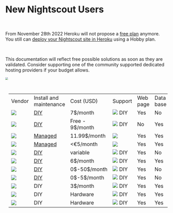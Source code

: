 # New Nightscout Users

</br>

From November 28th 2022 Heroku will not propose a [free plan](https://blog.heroku.com/next-chapter) anymore.  
You still can [deploy your Nightscout site in Heroku](../../vendors/heroku/new_user) using a Hobby plan.

</br>

This documentation will reflect free possible solutions as soon as they are validated.
Consider supporting one of the community supported dedicated hosting providers
if your budget allows.

<img src="../../img/WIP.png" style="zoom:50%;" align="center">

</br>

<table style="padding:10px">
    <tr>
        <td>Vendor</td>
        <td>Install and</br>maintenance</td>
    	<td>Cost (USD)</td>
        <td>Support</td>
        <td>Web page</td>
        <td>Data base</td>
        <td>Complexity</td>
    </tr>
    <tr>
        <td><a href="/vendors/heroku/new_user/"><img src="../../vendors/img/Heroku.png" align="center"></a></td>
        <td><a href="/vendors/heroku/new_user/">DIY</a></td>
    	<td>7$/month</td>
        <td><img src="../../vendors/img/Facebook.png"> DIY</td>
        <td>Yes</td>
        <td>No</td>
        <td>Medium</td>
    </tr>
    <tr>
        <td><a href="/vendors/heroku/new_user/#step-3-create-an-atlas-account"><img src="../../vendors/img/Atlas.png" align="center"></a></td>
        <td><a href="/vendors/heroku/new_user/#step-3-create-an-atlas-account">DIY</a></td>
    	<td>Free -</br>9$/month</td>
        <td><img src="../../vendors/img/Facebook.png"> DIY</td>
        <td>No</td>
        <td>Yes</td>
        <td>Medium</td>
    </tr>
    <tr>
        <td><a href="/vendors/T1Pal/new_user/"><img src="../../vendors/img/T1Pal.png" align="center"></a></td>
        <td><a href="/vendors/T1Pal/new_user/">Managed</a></td>
    	<td>11.99$/month</td>
        <td><img src="../../vendors/img/T1Pal.png" align="center"></td>
        <td>Yes</td>
        <td>Yes</td>
        <td>Low</td>
    </tr>
    <tr>
        <td><a href="/vendors/10BE/"><img src="../../vendors/img/10BE.png" align="center"></a></td>
        <td><a href="/vendors/10BE/">Managed</a></td>
    	<td>&lt;€5/month</td>
        <td><img src="../../vendors/img/10BE.png" align="center"></td>
        <td>Yes</td>
        <td>Yes</td>
        <td>Low</td>
    </tr>
    <tr>
        <td><a href="/vendors/azure/new_azure/"><img src="../../vendors/img/Azure.png" align="center"></a></td>
        <td><a href="/vendors/azure/new_azure/">DIY</a></td>
    	<td>variable</td>
        <td><img src="../../vendors/img/Facebook.png"> DIY</td>
        <td>Yes</td>
        <td>No</td>
        <td>High</td>
    </tr>
    <tr>
        <td><a href="/vendors/digitalocean/"><img src="../../vendors/img/DO.png" align="center"></a></td>
        <td><a href="/vendors/digitalocean/">DIY</a></td>
    	<td>6$/month</td>
        <td><img src="../../vendors/img/Facebook.png"> DIY</td>
        <td>Yes</td>
        <td>Yes</td>
        <td>High</td>
    </tr>
    <tr>
        <td><a href="/vendors/fly.io/"><img src="../../vendors/img/flyio-logo.png" align="center"></a></td>
        <td><a href="/vendors/fly.io/">DIY</a></td>
    	<td>0$-50$/month</td>
        <td><img src="../../vendors/img/Facebook.png"> DIY</td>
        <td>Yes</td>
        <td>No</td>
        <td>High</td>
    </tr>
    <tr>
        <td><a href="/vendors/railway.app/"><img src="../../vendors/img/railway-app-logo.png" align="center"></a></td>
        <td><a href="/vendors/railway.app/">DIY</a></td>
    	<td>0$-5$/month</td>
        <td><img src="../../vendors/img/Facebook.png"> DIY</td>
        <td>Yes</td>
        <td>No</td>
        <td>High</td>
    </tr>
    <tr>
        <td><img src="../../vendors/img/MVPS.png" align="center"></td>
        <td>DIY</td>
    	<td>3$/month</td>
        <td><img src="../../vendors/img/Facebook.png"> DIY</td>
        <td>Yes</td>
        <td>Yes</td>
        <td>High</td>
    </tr>
    <tr>
        <td><img src="../../vendors/img/RPi.png" align="center"></td>
        <td>DIY</td>
    	<td>Hardware</td>
        <td><img src="../../vendors/img/Facebook.png"> DIY</td>
        <td>Yes</td>
        <td>Yes</td>
        <td>High</td>
    </tr>
    <tr>
        <td><img src="../../vendors/img/Synology.png" align="center"></td>
        <td>DIY</td>
    	<td>Hardware</td>
        <td><img src="../../vendors/img/Facebook.png"> DIY</td>
        <td>Yes</td>
        <td>Yes</td>
        <td>High</td>
    </tr>
</table>








</br>

